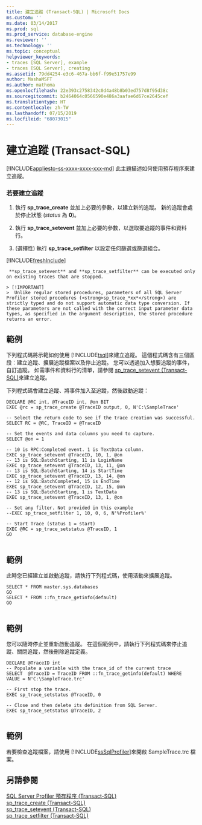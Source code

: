 ```yaml
---
title: 建立追蹤 (Transact-SQL) | Microsoft Docs
ms.custom: ''
ms.date: 03/14/2017
ms.prod: sql
ms.prod_service: database-engine
ms.reviewer: ''
ms.technology: ''
ms.topic: conceptual
helpviewer_keywords:
- traces [SQL Server], example
- traces [SQL Server], creating
ms.assetid: 79dd4254-e3c6-467a-bb6f-f99e51757e99
author: MashaMSFT
ms.author: mathoma
ms.openlocfilehash: 22e393c2758342c0d4a48b8b03ed757d8f95d38c
ms.sourcegitcommit: b2464064c0566590e486a3aafae6d67ce2645cef
ms.translationtype: HT
ms.contentlocale: zh-TW
ms.lasthandoff: 07/15/2019
ms.locfileid: "68073015"
---
```

# <a name="create-a-trace-transact-sql"></a>建立追蹤 (Transact-SQL)
[!INCLUDE[appliesto-ss-xxxx-xxxx-xxx-md](../../includes/appliesto-ss-xxxx-xxxx-xxx-md.md)]
  此主題描述如何使用預存程序來建立追蹤。  
  
### <a name="to-create-a-trace"></a>若要建立追蹤  
  
1.  執行 **sp_trace_create** 並加上必要的參數，以建立新的追蹤。 新的追蹤會處於停止狀態 (*status* 為 **0**)。  
  
2.  執行 **sp_trace_setevent** 並加上必要的參數，以選取要追蹤的事件和資料行。  
  
3.  (選擇性) 執行 **sp_trace_setfilter** 以設定任何篩選或篩選組合。  

[!INCLUDE[freshInclude](../../includes/paragraph-content/fresh-note-steps-feedback.md)]

     **sp_trace_setevent** and **sp_trace_setfilter** can be executed only on existing traces that are stopped.  
  
    > [!IMPORTANT]  
    >  Unlike regular stored procedures, parameters of all SQL Server Profiler stored procedures (<strong>sp_trace_*xx*</strong>) are strictly typed and do not support automatic data type conversion. If these parameters are not called with the correct input parameter data types, as specified in the argument description, the stored procedure returns an error.  
  
## <a name="example"></a>範例  
 下列程式碼將示範如何使用 [!INCLUDE[tsql](../../includes/tsql-md.md)]來建立追蹤。 這個程式碼含有三個區段：建立追蹤、擴展追蹤檔案以及停止追蹤。 您可以透過加入想要追蹤的事件，自訂追蹤。 如需事件和資料行的清單，請參閱 [sp_trace_setevent &#40;Transact-SQL&#41;](../../relational-databases/system-stored-procedures/sp-trace-setevent-transact-sql.md)來建立追蹤。  
  
 下列程式碼會建立追蹤、將事件加入至追蹤，然後啟動追蹤：  
  
```  
DECLARE @RC int, @TraceID int, @on BIT  
EXEC @rc = sp_trace_create @TraceID output, 0, N'C:\SampleTrace'  
  
-- Select the return code to see if the trace creation was successful.  
SELECT RC = @RC, TraceID = @TraceID  
  
-- Set the events and data columns you need to capture.  
SELECT @on = 1  
  
-- 10 is RPC:Completed event. 1 is TextData column.   
EXEC sp_trace_setevent @TraceID, 10, 1, @on   
-- 13 is SQL:BatchStarting, 11 is LoginName  
EXEC sp_trace_setevent @TraceID, 13, 11, @on   
-- 13 is SQL:BatchStarting, 14 is StartTime  
EXEC sp_trace_setevent @TraceID, 13, 14, @on   
-- 12 is SQL:BatchCompleted, 15 is EndTime  
EXEC sp_trace_setevent @TraceID, 12, 15, @on   
-- 13 is SQL:BatchStarting, 1 is TextData  
EXEC sp_trace_setevent @TraceID, 13, 1, @on   
  
-- Set any filter. Not provided in this example  
--EXEC sp_trace_setfilter 1, 10, 0, 6, N'%Profiler%'  
  
-- Start Trace (status 1 = start)  
EXEC @RC = sp_trace_setstatus @TraceID, 1  
GO  
  
```  
  
## <a name="example"></a>範例  
 此時您已經建立並啟動追蹤，請執行下列程式碼，使用活動來擴展追蹤。  
  
```  
SELECT * FROM master.sys.databases  
GO  
SELECT * FROM ::fn_trace_getinfo(default)  
GO  
  
```  
  
## <a name="example"></a>範例  
 您可以隨時停止並重新啟動追蹤。 在這個範例中，請執行下列程式碼來停止追蹤、關閉追蹤，然後刪除追蹤定義。  
  
```  
DECLARE @TraceID int  
-- Populate a variable with the trace_id of the current trace  
SELECT  @TraceID = TraceID FROM ::fn_trace_getinfo(default) WHERE VALUE = N'C:\SampleTrace.trc'  
  
-- First stop the trace.   
EXEC sp_trace_setstatus @TraceID, 0  
  
-- Close and then delete its definition from SQL Server.   
EXEC sp_trace_setstatus @TraceID, 2  
  
```  
  
## <a name="example"></a>範例  
 若要檢查追蹤檔案，請使用 [!INCLUDE[ssSqlProfiler](../../includes/sssqlprofiler-md.md)]來開啟 SampleTrace.trc 檔案。  
  
## <a name="see-also"></a>另請參閱  
 [SQL Server Profiler 預存程序 &#40;Transact-SQL&#41;](../../relational-databases/system-stored-procedures/sql-server-profiler-stored-procedures-transact-sql.md)   
 [sp_trace_create &#40;Transact-SQL&#41;](../../relational-databases/system-stored-procedures/sp-trace-create-transact-sql.md)   
 [sp_trace_setevent &#40;Transact-SQL&#41;](../../relational-databases/system-stored-procedures/sp-trace-setevent-transact-sql.md)   
 [sp_trace_setfilter &#40;Transact-SQL&#41;](../../relational-databases/system-stored-procedures/sp-trace-setfilter-transact-sql.md)  
  
  
